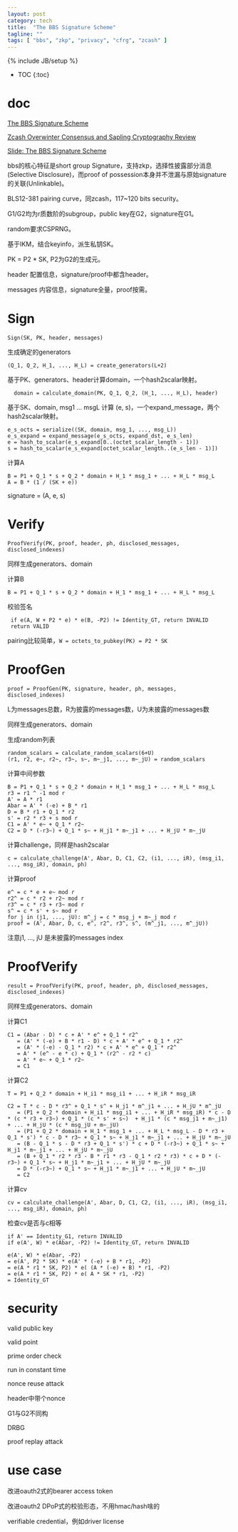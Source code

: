 ```yaml
---
layout: post
category: tech
title:  "The BBS Signature Scheme"
tagline: ""
tags: [ "bbs", "zkp", "privacy", "cfrg", "zcash" ] 
---
```

{% include JB/setup %}

* TOC
{:toc}

# doc

[The BBS Signature Scheme](https://datatracker.ietf.org/doc/draft-irtf-cfrg-bbs-signatures/)

[Zcash Overwinter Consensus and Sapling Cryptography Review](https://research.nccgroup.com/wp-content/uploads/2020/07/NCC_Group_Zcash2018_Public_Report_2019-01-30_v1.3.pdf)

[Slide: The BBS Signature Scheme](https://datatracker.ietf.org/meeting/114/materials/slides-114-cfrg-bbs-signature-scheme-pdf-00)

bbs的核心特征是short group Signature，支持zkp，选择性披露部分消息(Selective Disclosure)，而proof of possession本身并不泄漏与原始signature的关联(Unlinkable)。

BLS12-381 pairing curve，同zcash，117~120 bits security。

G1/G2均为r质数阶的subgroup，public key在G2，signature在G1。

random要求CSPRNG。

基于IKM，结合keyinfo，派生私钥SK。

PK = P2 * SK, P2为G2的生成元。

header 配置信息，signature/proof中都含header。

messages 内容信息，signature全量，proof按需。

# Sign

    Sign(SK, PK, header, messages)

生成确定的generators

    (Q_1, Q_2, H_1, ..., H_L) = create_generators(L+2)

基于PK、generators、header计算domain，一个hash2scalar映射。

      domain = calculate_domain(PK, Q_1, Q_2, (H_1, ..., H_L), header)

基于SK、domain, msg1 ... msgL 计算 (e, s)，一个expand_message，两个hash2scalar映射。

    e_s_octs = serialize((SK, domain, msg_1, ..., msg_L))
    e_s_expand = expand_message(e_s_octs, expand_dst, e_s_len)
    e = hash_to_scalar(e_s_expand[0..(octet_scalar_length - 1)])
    s = hash_to_scalar(e_s_expand[octet_scalar_length..(e_s_len - 1)])

 计算A

    B = P1 + Q_1 * s + Q_2 * domain + H_1 * msg_1 + ... + H_L * msg_L
    A = B * (1 / (SK + e))

 signature = (A, e, s)

# Verify

    ProofVerify(PK, proof, header, ph, disclosed_messages, disclosed_indexes)

同样生成generators、domain

计算B

    B = P1 + Q_1 * s + Q_2 * domain + H_1 * msg_1 + ... + H_L * msg_L

校验签名

     if e(A, W + P2 * e) * e(B, -P2) != Identity_GT, return INVALID
     return VALID

pairing比较简单，`W = octets_to_pubkey(PK) = P2 * SK`

# ProofGen

    proof = ProofGen(PK, signature, header, ph, messages, disclosed_indexes)

L为messages总数，R为披露的messages数，U为未披露的messages数

同样生成generators、domain

生成random列表

    random_scalars = calculate_random_scalars(6+U)
    (r1, r2, e~, r2~, r3~, s~, m~_j1, ..., m~_jU) = random_scalars

计算中间参数

    B = P1 + Q_1 * s + Q_2 * domain + H_1 * msg_1 + ... + H_L * msg_L
    r3 = r1 ^ -1 mod r
    A' = A * r1
    Abar = A' * (-e) + B * r1
    D = B * r1 + Q_1 * r2
    s' = r2 * r3 + s mod r
    C1 = A' * e~ + Q_1 * r2~
    C2 = D * (-r3~) + Q_1 * s~ + H_j1 * m~_j1 + ... + H_jU * m~_jU

计算challenge，同样是hash2scalar

    c = calculate_challenge(A', Abar, D, C1, C2, (i1, ..., iR), (msg_i1, ..., msg_iR), domain, ph)

计算proof

    e^ = c * e + e~ mod r
    r2^ = c * r2 + r2~ mod r
    r3^ = c * r3 + r3~ mod r
    s^ = c * s' + s~ mod r
    for j in (j1, ..., jU): m^_j = c * msg_j + m~_j mod r
    proof = (A', Abar, D, c, e^, r2^, r3^, s^, (m^_j1, ..., m^_jU))

注意j1, ..., jU 是未披露的messages index

# ProofVerify

    result = ProofVerify(PK, proof, header, ph, disclosed_messages, disclosed_indexes)

同样生成generators、domain

计算C1

    C1 = (Abar - D) * c + A' * e^ + Q_1 * r2^
       = (A' * (-e) + B * r1 - D) * c + A' * e^ + Q_1 * r2^
       = (A' * (-e) - Q_1 * r2) * c + A' * e^ + Q_1 * r2^
       = A' * (e^ - e * c) + Q_1 * (r2^ - r2 * c)
       = A' * e~ + Q_1 * r2~
       = C1

计算C2

    T = P1 + Q_2 * domain + H_i1 * msg_i1 + ... + H_iR * msg_iR

    C2 = T * c - D * r3^ + Q_1 * s^ + H_j1 * m^_j1 + ... + H_jU * m^_jU
       = (P1 + Q_2 * domain + H_i1 * msg_i1 + ... + H_iR * msg_iR) * c - D * (c * r3 + r3~) + Q_1 * (c * s' + s~)  + H_j1 * (c * msg_j1 + m~_j1) + ... + H_jU * (c * msg_jU + m~_jU)
       = (P1 + Q_2 * domain + H_1 * msg_1 + ... + H_L * msg_L - D * r3 + Q_1 * s') * c - D * r3~ + Q_1 * s~ + H_j1 * m~_j1 + ... + H_jU * m~_jU 
       = (B - Q_1 * s - D * r3 + Q_1 * s') * c + D * (-r3~) + Q_1 * s~ + H_j1 * m~_j1 + ... + H_jU * m~_jU  
       = (B + Q_1 * r2 * r3 - B * r1 * r3 - Q_1 * r2 * r3) * c + D * (-r3~) + Q_1 * s~ + H_j1 * m~_j1 + ... + H_jU * m~_jU  
       = D * (-r3~) + Q_1 * s~ + H_j1 * m~_j1 + ... + H_jU * m~_jU  
       = C2

计算cv 

    cv = calculate_challenge(A', Abar, D, C1, C2, (i1, ..., iR), (msg_i1, ..., msg_iR), domain, ph)

检查cv是否与c相等

    if A' == Identity_G1, return INVALID
    if e(A', W) * e(Abar, -P2) != Identity_GT, return INVALID

    e(A', W) * e(Abar, -P2)
    = e(A', P2 * SK) * e(A' * (-e) + B * r1, -P2)
    = e(A * r1 * SK, P2) * e( (A * (-e) + B) * r1, -P2)
    = e(A * r1 * SK, P2) * e( A * SK * r1, -P2)
    = Identity_GT

# security

valid public key

valid point

prime order check

run in constant time

nonce reuse attack

header中带个nonce

G1与G2不同构

DRBG

proof replay attack

# use case

改进oauth2式的bearer access token

改进oauth2 DPoP式的校验形态，不用hmac/hash啥的

verifiable credential，例如driver license

